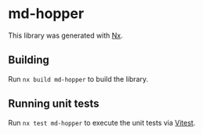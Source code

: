 # md-hopper

This library was generated with [Nx](https://nx.dev).

## Building

Run `nx build md-hopper` to build the library.

## Running unit tests

Run `nx test md-hopper` to execute the unit tests via [Vitest](https://vitest.dev/).
